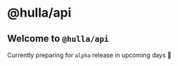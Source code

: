 # @hulla/api
## Welcome to `@hulla/api` 

Currently preparing for `alpha` release in upcoming days 🚧